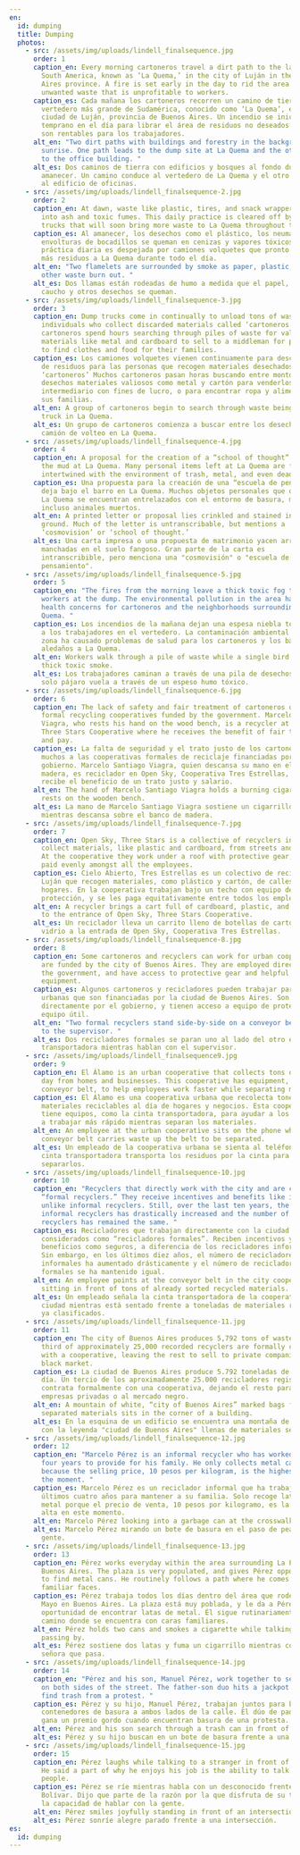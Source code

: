 ```yaml
---
en:
  id: dumping
  title: Dumping
  photos:
    - src: /assets/img/uploads/lindell_finalsequence.jpg
      order: 1
      caption_en: Every morning cartoneros travel a dirt path to the largest dump in
        South America, known as ‘La Quema,’ in the city of Luján in the Buenos
        Aires province. A fire is set early in the day to rid the area of
        unwanted waste that is unprofitable to workers.
      caption_es: Cada mañana los cartoneros recorren un camino de tierra hacia el
        vertedero más grande de Sudamérica, conocido como ‘La Quema’, en la
        ciudad de Luján, provincia de Buenos Aires. Un incendio se inicia
        temprano en el día para librar el área de residuos no deseados que no
        son rentables para los trabajadores.
      alt_en: "Two dirt paths with buildings and forestry in the background during
        sunrise. One path leads to the dump site at La Quema and the other leads
        to the office building. "
      alt_es: Dos caminos de tierra con edificios y bosques al fondo durante el
        amanecer. Un camino conduce al vertedero de La Quema y el otro conduce
        al edificio de oficinas.
    - src: /assets/img/uploads/lindell_finalsequence-2.jpg
      order: 2
      caption_en: At dawn, waste like plastic, tires, and snack wrappers are burnt
        into ash and toxic fumes. This daily practice is cleared off by dump
        trucks that will soon bring more waste to La Quema throughout the day.
      caption_es: Al amanecer, los desechos como el plástico, los neumáticos y las
        envolturas de bocadillos se queman en cenizas y vapores tóxicos. Esta
        práctica diaria es despejada por camiones volquetes que pronto traerán
        más residuos a La Quema durante todo el día.
      alt_en: "Two flamelets are surrounded by smoke as paper, plastic, rubber, and
        other waste burn out. "
      alt_es: Dos llamas están rodeadas de humo a medida que el papel, el plástico, el
        caucho y otros desechos se queman.
    - src: /assets/img/uploads/lindell_finalsequence-3.jpg
      order: 3
      caption_en: Dump trucks come in continually to unload tons of waste for
        individuals who collect discarded materials called ‘cartoneros.’ Many
        cartoneros spend hours searching through piles of waste for valuable
        materials like metal and cardboard to sell to a middleman for profit, or
        to find clothes and food for their families.
      caption_es: Los camiones volquetes vienen continuamente para descargar toneladas
        de residuos para las personas que recogen materiales desechados llamados
        ‘cartoneros’ Muchos cartoneros pasan horas buscando entre montones de
        desechos materiales valiosos como metal y cartón para venderlos a un
        intermediario con fines de lucro, o para encontrar ropa y alimentos para
        sus familias.
      alt_en: A group of cartoneros begin to search through waste being left by a dump
        truck in La Quema.
      alt_es: Un grupo de cartoneros comienza a buscar entre los desechos que deja un
        camión de volteo en La Quema.
    - src: /assets/img/uploads/lindell_finalsequence-4.jpg
      order: 4
      caption_en: A proposal for the creation of a “school of thought” is left beneath
        the mud at La Quema. Many personal items left at La Quema are found
        intertwined with the environment of trash, metal, and even dead animals.
      caption_es: Una propuesta para la creación de una “escuela de pensamiento” se
        deja bajo el barro en La Quema. Muchos objetos personales que quedan en
        La Quema se encuentran entrelazados con el entorno de basura, metal e
        incluso animales muertos.
      alt_en: A printed letter or proposal lies crinkled and stained in the muddy
        ground. Much of the letter is untranscribable, but mentions a
        ‘cosmovision’ or ‘school of thought.’
      alt_es: Una carta impresa o una propuesta de matrimonio yacen arrugadas y
        manchadas en el suelo fangoso. Gran parte de la carta es
        intranscribible, pero menciona una "cosmovisión" o "escuela de
        pensamiento".
    - src: /assets/img/uploads/lindell_finalsequence-5.jpg
      order: 5
      caption_en: "The fires from the morning leave a thick toxic fog that plagues
        workers at the dump. The environmental pollution in the area has caused
        health concerns for cartoneros and the neighborhoods surrounding La
        Quema. "
      caption_es: Los incendios de la mañana dejan una espesa niebla tóxica que plaga
        a los trabajadores en el vertedero. La contaminación ambiental en la
        zona ha causado problemas de salud para los cartoneros y los barrios
        aledaños a La Quema.
      alt_en: Workers walk through a pile of waste while a single bird flies through
        thick toxic smoke.
      alt_es: Los trabajadores caminan a través de una pila de desechos mientras un
        solo pájaro vuela a través de un espeso humo tóxico.
    - src: /assets/img/uploads/lindell_finalsequence-6.jpg
      order: 6
      caption_en: The lack of safety and fair treatment of cartoneros draws many to
        formal recycling cooperatives funded by the government. Marcelo Santiago
        Viagra, who rests his hand on the wood bench, is a recycler at Open Sky,
        Three Stars Cooperative where he receives the benefit of fair treatment
        and pay.
      caption_es: La falta de seguridad y el trato justo de los cartoneros atrae a
        muchos a las cooperativas formales de reciclaje financiadas por el
        gobierno. Marcelo Santiago Viagra, quien descansa su mano en el banco de
        madera, es reciclador en Open Sky, Cooperativa Tres Estrellas, donde
        recibe el beneficio de un trato justo y salario.
      alt_en: The hand of Marcelo Santiago Viagra holds a burning cigarette while it
        rests on the wooden bench.
      alt_es: La mano de Marcelo Santiago Viagra sostiene un cigarrillo encendido
        mientras descansa sobre el banco de madera.
    - src: /assets/img/uploads/lindell_finalsequence-7.jpg
      order: 7
      caption_en: Open Sky, Three Stars is a collective of recyclers in Luján that
        collect materials, like plastic and cardboard, from streets and homes.
        At the cooperative they work under a roof with protective gear, and are
        paid evenly amongst all the employees.
      caption_es: Cielo Abierto, Tres Estrellas es un colectivo de recicladores en
        Luján que recogen materiales, como plástico y cartón, de calles y
        hogares. En la cooperativa trabajan bajo un techo con equipo de
        protección, y se les paga equitativamente entre todos los empleados.
      alt_en: A recycler brings a cart full of cardboard, plastic, and glass bottles
        to the entrance of Open Sky, Three Stars Cooperative.
      alt_es: Un reciclador lleva un carrito lleno de botellas de cartón, plástico y
        vidrio a la entrada de Open Sky, Cooperativa Tres Estrellas.
    - src: /assets/img/uploads/lindell_finalsequence-8.jpg
      order: 8
      caption_en: Some cartoneros and recyclers can work for urban cooperatives that
        are funded by the city of Buenos Aires. They are employed directly by
        the government, and have access to protective gear and helpful
        equipment.
      caption_es: Algunos cartoneros y recicladores pueden trabajar para cooperativas
        urbanas que son financiadas por la ciudad de Buenos Aires. Son empleados
        directamente por el gobierno, y tienen acceso a equipo de protección y
        equipo útil.
      alt_en: "Two formal recyclers stand side-by-side on a conveyor belt as they talk
        to the supervisor. "
      alt_es: Dos recicladores formales se paran uno al lado del otro en una cinta
        transportadora mientras hablan con el supervisor.
    - src: /assets/img/uploads/lindell_finalsequence9.jpg
      order: 9
      caption_en: El Álamo is an urban cooperative that collects tons of recyclables a
        day from homes and businesses. This cooperative has equipment, like the
        conveyor belt, to help employees work faster while separating materials.
      caption_es: El Álamo es una cooperativa urbana que recolecta toneladas de
        materiales reciclables al día de hogares y negocios. Esta cooperativa
        tiene equipos, como la cinta transportadora, para ayudar a los empleados
        a trabajar más rápido mientras separan los materiales.
      alt_en: An employee at the urban cooperative sits on the phone while the
        conveyor belt carries waste up the belt to be separated.
      alt_es: Un empleado de la cooperativa urbana se sienta al teléfono mientras la
        cinta transportadora transporta los residuos por la cinta para
        separarlos.
    - src: /assets/img/uploads/lindell_finalsequence-10.jpg
      order: 10
      caption_en: "Recyclers that directly work with the city and are considered to be
        “formal recyclers.” They receive incentives and benefits like insurance,
        unlike informal recyclers. Still, over the last ten years, the number of
        informal recyclers has drastically increased and the number of formal
        recyclers has remained the same. "
      caption_es: Recicladores que trabajan directamente con la ciudad y son
        considerados como “recicladores formales”. Reciben incentivos y
        beneficios como seguros, a diferencia de los recicladores informales.
        Sin embargo, en los últimos diez años, el número de recicladores
        informales ha aumentado drásticamente y el número de recicladores
        formales se ha mantenido igual.
      alt_en: An employee points at the conveyor belt in the city cooperative while
        sitting in front of tons of already sorted recycled materials.
      alt_es: Un empleado señala la cinta transportadora de la cooperativa de la
        ciudad mientras está sentado frente a toneladas de materiales reciclados
        ya clasificados.
    - src: /assets/img/uploads/lindell_finalsequence-11.jpg
      order: 11
      caption_en: The city of Buenos Aires produces 5,792 tons of waste a day. One
        third of approximately 25,000 recorded recyclers are formally contracted
        with a cooperative, leaving the rest to sell to private companies or the
        black market.
      caption_es: La ciudad de Buenos Aires produce 5.792 toneladas de residuos al
        día. Un tercio de los aproximadamente 25.000 recicladores registrados se
        contrata formalmente con una cooperativa, dejando el resto para vender a
        empresas privadas o al mercado negro.
      alt_en: A mountain of white, “city of Buenos Aires” marked bags filled with
        separated materials sits in the corner of a building.
      alt_es: En la esquina de un edificio se encuentra una montaña de bolsas blancas
        con la leyenda "ciudad de Buenos Aires" llenas de materiales separados.
    - src: /assets/img/uploads/lindell_finalsequence-12.jpg
      order: 12
      caption_en: "Marcelo Pérez is an informal recycler who has worked for the last
        four years to provide for his family. He only collects metal cans
        because the selling price, 10 pesos per kilogram, is the highest rate at
        the moment. "
      caption_es: Marcelo Pérez es un reciclador informal que ha trabajado durante los
        últimos cuatro años para mantener a su familia. Solo recoge latas de
        metal porque el precio de venta, 10 pesos por kilogramo, es la tasa más
        alta en este momento.
      alt_en: Marcelo Pérez looking into a garbage can at the crosswalk full of people.
      alt_es: Marcelo Pérez mirando un bote de basura en el paso de peatones lleno de
        gente.
    - src: /assets/img/uploads/lindell_finalsequence-13.jpg
      order: 13
      caption_en: Pérez works everyday within the area surrounding La Plaza de Mayo in
        Buenos Aires. The plaza is very populated, and gives Pérez opportunities
        to find metal cans. He routinely follows a path where he comes across
        familiar faces.
      caption_es: Pérez trabaja todos los días dentro del área que rodea La Plaza de
        Mayo en Buenos Aires. La plaza está muy poblada, y le da a Pérez la
        oportunidad de encontrar latas de metal. Él sigue rutinariamente un
        camino donde se encuentra con caras familiares.
      alt_en: Pérez holds two cans and smokes a cigarette while talking with a lady
        passing by.
      alt_es: Pérez sostiene dos latas y fuma un cigarrillo mientras conversa con una
        señora que pasa.
    - src: /assets/img/uploads/lindell_finalsequence-14.jpg
      order: 14
      caption_en: "Pérez and his son, Manuel Pérez, work together to search trash bins
        on both sides of the street. The father-son duo hits a jackpot as they
        find trash from a protest. "
      caption_es: Pérez y su hijo, Manuel Pérez, trabajan juntos para buscar
        contenedores de basura a ambos lados de la calle. El dúo de padre e hijo
        gana un premio gordo cuando encuentran basura de una protesta.
      alt_en: Pérez and his son search through a trash can in front of a street.
      alt_es: Pérez y su hijo buscan en un bote de basura frente a una calle.
    - src: /assets/img/uploads/lindell_finalsequence-15.jpg
      order: 15
      caption_en: Pérez laughs while talking to a stranger in front of Calle Bolivar.
        He said a part of why he enjoys his job is the ability to talk to
        people.
      caption_es: Pérez se ríe mientras habla con un desconocido frente a la calle
        Bolívar. Dijo que parte de la razón por la que disfruta de su trabajo es
        la capacidad de hablar con la gente.
      alt_en: Pérez smiles joyfully standing in front of an intersection.
      alt_es: Pérez sonríe alegre parado frente a una intersección.
es:
  id: dumping
---
```

